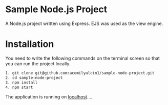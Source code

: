 # Sample Node.js Project

A Node.js project written using Express. EJS was used as the view engine.

# Installation

You need to write the following commands on the terminal screen so that you can run the project locally.

```sh
1. git clone git@github.com:acemilyalcin1/sample-node-project.git
2. cd sample-node-project
3. npm install
4. npm start
```

The application is running on [localhost](http://localhost:3000)....
